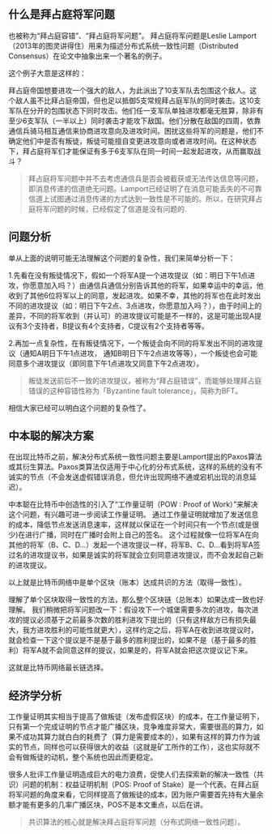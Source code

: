 什么是拜占庭将军问题
-
也被称为“拜占庭容错”、“拜占庭将军问题”。
拜占庭将军问题是Leslie Lamport（2013年的图灵讲得住）用来为描述分布式系统一致性问题（Distributed Consensus）在论文中抽象出来一个著名的例子。

这个例子大意是这样的：

拜占庭帝国想要进攻一个强大的敌人，为此派出了10支军队去包围这个敌人。这个敌人虽不比拜占庭帝国，但也足以抵御5支常规拜占庭军队的同时袭击。这10支军队在分开的包围状态下同时攻击。他们任一支军队单独进攻都毫无胜算，除非有至少6支军队（一半以上）同时袭击才能攻下敌国。他们分散在敌国的四周，依靠通信兵骑马相互通信来协商进攻意向及进攻时间。困扰这些将军的问题是，他们不确定他们中是否有叛徒，叛徒可能擅自变更进攻意向或者进攻时间。在这种状态下，拜占庭将军们才能保证有多于6支军队在同一时间一起发起进攻，从而赢取战斗？
>拜占庭将军问题中并不去考虑通信兵是否会被截获或无法传达信息等问题，即消息传递的信道绝无问题。Lamport已经证明了在消息可能丢失的不可靠信道上试图通过消息传递的方式达到一致性是不可能的。所以，在研究拜占庭将军问题的时候，已经假定了信道是没有问题的.

问题分析
-
单从上面的说明可能无法理解这个问题的复杂性，我们来简单分析一下：  

1.先看在没有叛徒情况下，假如一个将军A提一个进攻提议（如：明日下午1点进攻，你愿意加入吗？）由通信兵通信分别告诉其他的将军，如果幸运中的幸运，他收到了其他6位将军以上的同意，发起进攻。如果不幸，其他的将军也在此时发出不同的进攻提议（如：明日下午2点、3点进攻，你愿意加入吗？），由于时间上的差异，不同的将军收到（并认可）的进攻提议可能是不一样的，这是可能出现A提议有3个支持者，B提议有4个支持者，C提议有2个支持者等等。    

2.再加一点复杂性，在有叛徒情况下，一个叛徒会向不同的将军发出不同的进攻提议（通知A明日下午1点进攻， 通知B明日下午2点进攻等等），一个叛徒也会可能同意多个进攻提议（即同意下午1点进攻又同意下午2点进攻）。

>叛徒发送前后不一致的进攻提议，被称为“拜占庭错误”，而能够处理拜占庭错误的这种容错性称为「Byzantine fault tolerance」，简称为BFT。

相信大家已经可以明白这个问题的复杂性了。

中本聪的解决方案
---
在出现比特币之前，解决分布式系统一致性问题主要是Lamport提出的Paxos算法或其衍生算法。Paxos类算法仅适用于中心化的分布式系统，这样的系统的没有不诚实的节点（不会发送虚假错误消息，但允许出现网络不通或宕机出现的消息延迟）。

中本聪在比特币中创造性的引入了“工作量证明（POW : Proof of Work）”来解决这个问题，有兴趣可进一步阅读工作量证明。
通过工作量证明就增加了发送信息的成本，降低节点发送消息速率，这样就以保证在一个时间只有一个节点(或是很少)在进行广播，同时在广播时会附上自己的签名。
这个过程就像一位将军A在向其他的将军（B、C、D…）发起一个进攻提议一样，将军B、C、D…看到将军A签过名的进攻提议书，如果是诚实的将军就会立刻同意进攻提议，而不会发起自己新的进攻提议。

以上就是比特币网络中是单个区块（账本）达成共识的方法（取得一致性）。

理解了单个区块取得一致性的方法，那么整个区块链（总账本）如果达成一致也好理解。
我们稍微把将军问题改一下：假设攻下一个城堡需要多次的进攻，每次进攻的提议必须基于之前最多次数的胜利进攻下提出的（只有这样敌方已有损失最大，我方进攻胜利的可能性就更大），这样约定之后，将军A在收到进攻提议时，就会检查一下这个提议是不是基于最多的胜利提出的，如果不是（基于最多的胜利）将军A就不会同意这样的提议，如果是的，将军A就会把这次提议记下来。

这就是比特币网络最长链选择。

经济学分析
---
工作量证明其实相当于提高了做叛徒（发布虚假区块）的成本，在工作量证明下，只有第一个完成证明的节点才能广播区块，竞争难度非常大，需要很高的算力，如果不成功其算力就白白的耗费了（算力是需要成本的），如果有这样的算力作为诚实的节点，同样也可以获得很大的收益（这就是矿工所作的工作），这也实际就不会有做叛徒的动机，整个系统也因此而更稳定。

很多人批评工作量证明造成巨大的电力浪费，促使人们去探索新的解决一致性（共识）问题的机制：权益证明机制（POS: Proof of Stake）是一个代表。在拜占庭将军问题的角度来看，它同样提高了做叛徒的成本，因为账户需要首先持有大量余额才能有更多的几率广播区块，POS不是本文重点，以后在讲。

>共识算法的核心就是解决拜占庭将军问题（分布式网络一致性问题）。